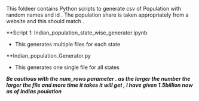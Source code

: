 This foldeer contains Python scripts to generate  csv of Population with random names and id . 
The population share is taken appropriately from a website and this should match . 

**Script 1: Indian_population_state_wise_generator.ipynb
  - This generates multiple files for each state 


**Indian_population_Generator.py
 - This generates one single file for all states 

***Be cautious with the num_rows parameter . as the larger the number the larger the file and more time it takes it will get  , i have given 1.5billion now as of Indias poulation***
